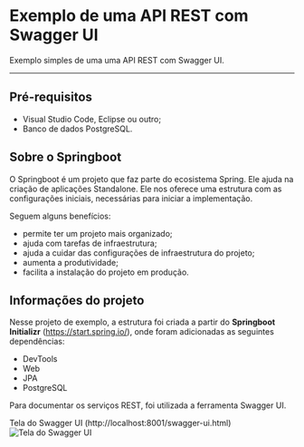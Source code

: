 # Exemplo de uma API REST com Swagger UI

Exemplo simples de uma uma API REST com Swagger UI.

___

## Pré-requisitos
* Visual Studio Code, Eclipse ou outro;
* Banco de dados PostgreSQL.

## Sobre o Springboot

O Springboot é um projeto que faz parte do ecosistema Spring. Ele ajuda na criação de aplicações Standalone. Ele nos oferece uma estrutura com as configurações iniciais, necessárias para iniciar a implementação.

Seguem alguns benefícios:
* permite ter um projeto mais organizado;
* ajuda com tarefas de infraestrutura;
* ajuda a cuidar das configurações de infraestrutura do projeto;
* aumenta a produtividade;
* facilita a instalação do projeto em produção.

## Informações do projeto

Nesse projeto de exemplo, a estrutura foi criada a partir do **Springboot Initializr** (https://start.spring.io/), onde foram adicionadas as seguintes dependências:
* DevTools
* Web
* JPA
* PostgreSQL

Para documentar os serviços REST, foi utilizada a ferramenta Swagger UI.

Tela do Swagger UI (http://localhost:8001/swagger-ui.html)
![Tela do Swagger UI](https://github.com/felipesulzbach/exemplo-springboot-rest-swagger/blob/master/img/visao-swagger.png)
